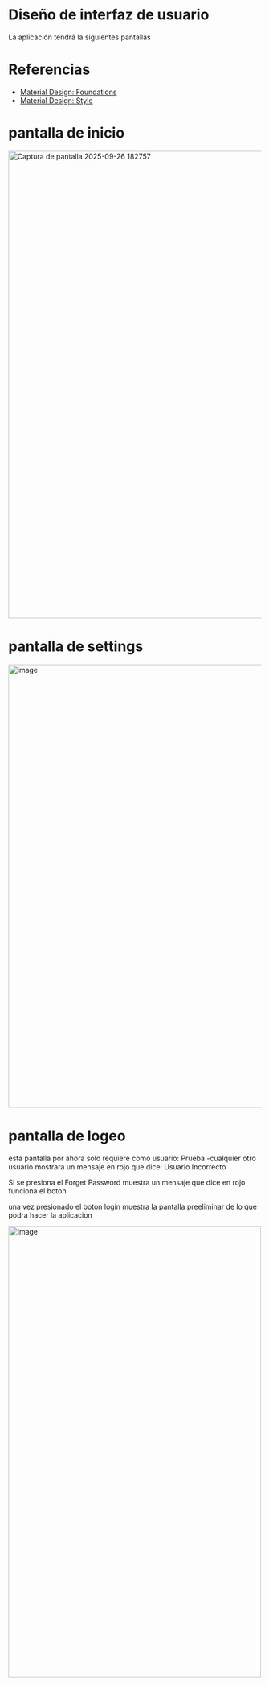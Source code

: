 # Diseño de interfaz de usuario

La aplicación tendrá la siguientes pantallas



# Referencias

- [Material Design: Foundations](https://m3.material.io/foundations)
- [Material Design: Style](https://m3.material.io/styles)

# pantalla de inicio
[<img width="521" height="929" alt="Captura de pantalla 2025-09-26 182757" src="https://github.com/user-attachments/assets/ca3deeb7-6a68-4fcb-9626-36923ef307cc" />](https://github.com/rowinzon/Proyecto_electiva1/blob/main/docs/Captura%20de%20pantalla%202025-09-26%20182757.png)

# pantalla de settings

<img width="526" height="881" alt="image" src="https://github.com/user-attachments/assets/d853ed16-0b90-4c89-a682-0f28d2a3d1df" />



# pantalla de logeo 

esta pantalla por ahora solo requiere como 
usuario: Prueba 
-cualquier otro usuario mostrara un mensaje en rojo que dice: Usuario Incorrecto

Si se presiona el Forget Password 
 muestra un mensaje que dice en rojo funciona el boton 

 una vez presionado el boton login muestra la pantalla preeliminar de lo que podra hacer la aplicacion

<img width="503" height="897" alt="image" src="https://github.com/user-attachments/assets/033c4b04-1ed1-4113-93ef-e36086576a8f" />
